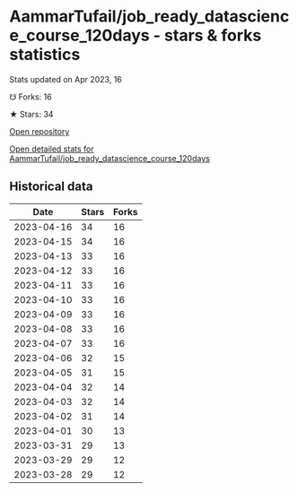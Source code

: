 # AammarTufail/job_ready_datascience_course_120days - stars & forks statistics

Stats updated on Apr 2023, 16

☋ Forks: 16

★ Stars: 34

[Open repository](https://github.com/AammarTufail/job_ready_datascience_course_120days)

[Open detailed stats for AammarTufail/job_ready_datascience_course_120days](https://reviewgithub.com/rep/AammarTufail/job_ready_datascience_course_120days)

## Historical data
| Date | Stars | Forks |
|------|-------|-------|
| 2023-04-16 | 34 | 16 | 
| 2023-04-15 | 34 | 16 | 
| 2023-04-13 | 33 | 16 | 
| 2023-04-12 | 33 | 16 | 
| 2023-04-11 | 33 | 16 | 
| 2023-04-10 | 33 | 16 | 
| 2023-04-09 | 33 | 16 | 
| 2023-04-08 | 33 | 16 | 
| 2023-04-07 | 33 | 16 | 
| 2023-04-06 | 32 | 15 | 
| 2023-04-05 | 31 | 15 | 
| 2023-04-04 | 32 | 14 | 
| 2023-04-03 | 32 | 14 | 
| 2023-04-02 | 31 | 14 | 
| 2023-04-01 | 30 | 13 | 
| 2023-03-31 | 29 | 13 | 
| 2023-03-29 | 29 | 12 | 
| 2023-03-28 | 29 | 12 | 


